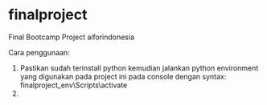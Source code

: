# finalproject

Final Bootcamp Project aiforindonesia

Cara penggunaan:

1. Pastikan sudah terinstall python kemudian jalankan python environment yang digunakan pada project ini pada console dengan syntax: finalproject_env\Scripts\activate
2. 
